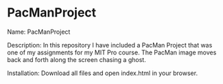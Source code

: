 # PacManProject
Name: 
PacManProject

Description:
In this repository I have included a PacMan Project that was one of my assignments for my MIT Pro course. 
The PacMan image moves back and forth along the screen chasing a ghost.

Installation: 
Download all files and open index.html in your browser.
